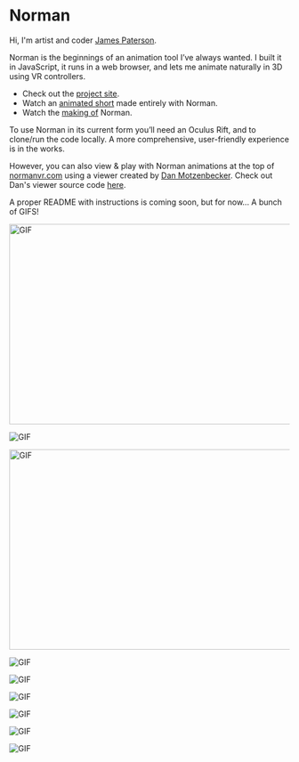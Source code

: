 # Norman

Hi, I'm artist and coder [James Paterson](https://www.instagram.com/presstube/).

Norman is the beginnings of an animation tool I’ve always wanted. I built it in JavaScript, it runs in a web browser, and lets me animate naturally in 3D using VR controllers.

* Check out the [project site](https://normanvr.com/#bts).
* Watch an [animated short](https://normanvr.com/#animatedshort) made entirely with Norman.
* Watch the [making of](https://normanvr.com/#bts) Norman.

To use Norman in its current form you’ll need an Oculus Rift, and to clone/run the code locally. A more comprehensive, user-friendly experience is in the works.

However, you can also view & play with Norman animations at the top of [normanvr.com](https://normanvr.com) using a viewer created by [Dan Motzenbecker](https://github.com/dmotz). Check out Dan's viewer source code [here](https://github.com/googlecreativelab/norman-sketch-player).

A proper README with instructions is coming soon, but for now... A bunch of GIFS!

<img src="https://normanvr.com/gifs/slither.gif" alt="GIF" width="640" height="360"/>

![GIF](https://normanvr.com/gifs/weave.gif "Weave")

<img src="https://normanvr.com/gifs/woozy-pan.gif" alt="GIF" width="640" height="360"/>

![GIF](https://normanvr.com/gifs/milk-slither-3.gif "Mobius Chase")

![GIF](https://normanvr.com/gifs/gas-cloud.gif "Gas Pedal Cloud")

![GIF](https://normanvr.com/gifs/gas-hand.gif "Gas Pedal Hand")

![GIF](https://normanvr.com/gifs/gas-run.gif "Gas Pedal Run")

![GIF](https://normanvr.com/gifs/norm-3.gif "What is Norman?")

![GIF](https://normanvr.com/gifs/red-dot-display.gif "Straight-line Bug")